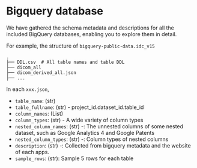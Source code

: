 # Bigquery database

We have gathered the schema metadata and descriptions for all the included BigQuery databases, enabling you to explore them in detail.

For example, the structure of `bigquery-public-data.idc_v15`

```
.
├── DDL.csv  # All table names and table DDL
├── dicom_all
├── dicom_derived_all.json
├── ...         
```

In each `xxx.json`,

- `table_name`: (str)
- `table_fullname`: (str) - project_id.dataset_id.table_id
- `column_names`: (List)
- `column_types`: (str) - A wide variety of column types
- `nested_column_names`: (str) -: The unnested columns of some nested dataset, such as Google Analytics 4 and Google Patents
- `nested_column_types`: (str) -: Column types of nested columns
- `description`: (str) -: Collected from bigquery metadata and the website of each apps.
- `sample_rows`: (str): Sample 5 rows for each table

